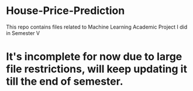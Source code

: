 # House-Price-Prediction

This repo contains files related to Machine Learning Academic Project I did in Semester V
# It's incomplete for now due to large file restrictions, will keep updating it till the end of semester.
